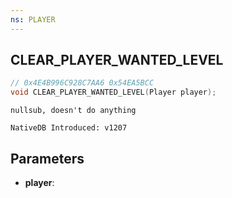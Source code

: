 ```yaml
---
ns: PLAYER
---
```

## CLEAR_PLAYER_WANTED_LEVEL

```c
// 0x4E4B996C928C7AA6 0x54EA5BCC
void CLEAR_PLAYER_WANTED_LEVEL(Player player);
```

```
nullsub, doesn't do anything

NativeDB Introduced: v1207
```

## Parameters
* **player**:
